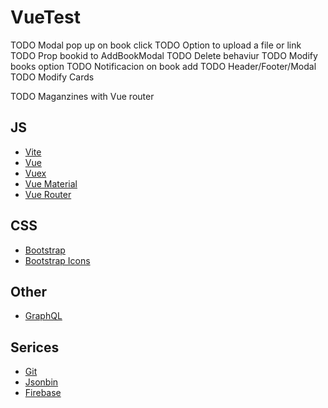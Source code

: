 # VueTest

TODO Modal pop up on book click
TODO Option to upload a file or link
TODO Prop bookid to AddBookModal
TODO Delete behaviur
TODO Modify books option
TODO Notificacion on book add
TODO Header/Footer/Modal
TODO Modify Cards

TODO Maganzines with Vue router

## JS

- [Vite](https://vitejs.dev/)
- [Vue](https://v3.vuejs.org/)
- [Vuex](https://vuex.vuejs.org/)
- [Vue Material](https://vuematerial.io/)
- [Vue Router ](https://router.vuejs.org/)

## CSS

- [Bootstrap](https://getbootstrap.com/)
- [Bootstrap Icons](https://icons.getbootstrap.com/#usage)

## Other

- [GraphQL](https://graphql.org/)

## Serices

- [Git](https://git-scm.com/)
- [Jsonbin](https://jsonbin.io/)
- [Firebase](https://firebase.google.com/)

## []()
